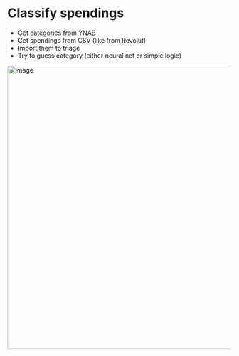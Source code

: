 # Classify spendings

- Get categories from YNAB
- Get spendings from CSV (like from Revolut)
- Import them to triage
- Try to guess category (either neural net or simple logic)

<img width="637" alt="image" src="https://user-images.githubusercontent.com/28856596/212569039-c6c57185-d137-497a-94b2-114d773fbb71.png">
